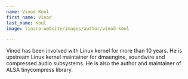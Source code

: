 ```yaml
---
name: Vinod Koul
first_name: Vinod
last_name: Koul
image: linaro-website/images/author/vinod-koul

---
```


Vinod has been involved with Linux kernel for more than 10 years. He is upstream Linux kernel maintainer for dmaengine, soundwire and compressed audio subsystems. He is also the author and maintainer of ALSA tinycompress library.
